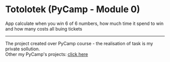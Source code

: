 # Totolotek (PyCamp - Module 0)
App calculate when you win 6 of 6 numbers, how much time it spend to win and how many costs all buing tickets


******
The project created over PyCamp course - the realisation of task is my private sollution.<br>
Other my PyCamp's projects: [click here](https://github.com/rafkow91/PyCamp)
